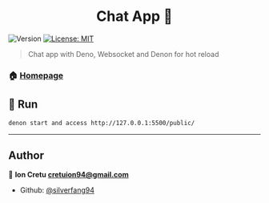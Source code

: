 <h1 align="center">Chat App 💬</h1>
<p>
  <img alt="Version" src="https://img.shields.io/badge/version-0.1.0-blue.svg?cacheSeconds=2592000" />
  <a href="#" target="_blank">
    <img alt="License: MIT" src="https://img.shields.io/badge/License-MIT-yellow.svg" />
  </a>
</p>

> Chat app with Deno, Websocket and Denon for hot reload

### 🏠 [Homepage](https://github.com/silverfang94/deno-experiments/websocket-chat)

## 🚗 Run

```sh
denon start and access http://127.0.0.1:5500/public/
```

---

## Author

👨 **Ion Cretu <cretuion94@gmail.com>**

- Github: [@silverfang94](https://github.com/silverfang94)
